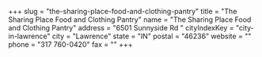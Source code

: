 +++
slug = "the-sharing-place-food-and-clothing-pantry"
title = "The Sharing Place Food and Clothing Pantry"
name = "The Sharing Place Food and Clothing Pantry"
address = "6501 Sunnyside Rd "
cityIndexKey = "city-in-lawrence"
city = "Lawrence"
state = "IN"
postal = "46236"
website = ""
phone = "317 760-0420"
fax = ""
+++
